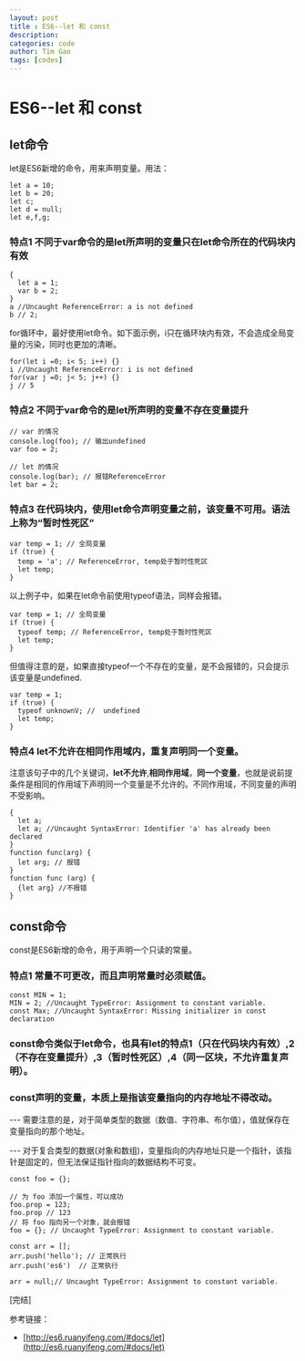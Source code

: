 ```yaml
---
layout: post
title : ES6--let 和 const
description: 
categories: code
author: Tim Gao
tags: [codes]
---
```

# ES6--let 和 const

## let命令

let是ES6新增的命令，用来声明变量。用法：

    let a = 10;
    let b = 20;
    let c;
    let d = null;
    let e,f,g;

### 特点1 不同于var命令的是let所声明的变量只在let命令所在的代码块内有效

    {
      let a = 1;
      var b = 2;
    }
    a //Uncaught ReferenceError: a is not defined
    b // 2;

for循环中，最好使用let命令。如下面示例，i只在循环块内有效，不会造成全局变量的污染，同时也更加的清晰。

    for(let i =0; i< 5; i++) {}
    i //Uncaught ReferenceError: i is not defined
    for(var j =0; j< 5; j++) {}
    j // 5

### 特点2 不同于var命令的是let所声明的变量不存在变量提升

    // var 的情况
    console.log(foo); // 输出undefined
    var foo = 2;

    // let 的情况
    console.log(bar); // 报错ReferenceError
    let bar = 2;

### 特点3 在代码块内，使用let命令声明变量之前，该变量不可用。语法上称为“暂时性死区”

    var temp = 1; // 全局变量
    if (true) {
      temp = 'a'; // ReferenceError, temp处于暂时性死区
      let temp;
    }

  以上例子中，如果在let命令前使用typeof语法，同样会报错。

    var temp = 1; // 全局变量
    if (true) {
      typeof temp; // ReferenceError, temp处于暂时性死区
      let temp;
    }

但值得注意的是，如果直接typeof一个不存在的变量，是不会报错的，只会提示该变量是undefined.

    var temp = 1;
    if (true) {
      typeof unknownV; //  undefined
      let temp;
    }

### 特点4 let不允许在相同作用域内，重复声明同一个变量。

注意该句子中的几个关键词，**let不允许**,**相同作用域**，**同一个变量**，也就是说前提条件是相同的作用域下声明同一个变量是不允许的。不同作用域，不同变量的声明不受影响。

    {
      let a;
      let a; //Uncaught SyntaxError: Identifier 'a' has already been declared
    }
    function func(arg) {
      let arg; // 报错
    }
    function func (arg) {
      {let arg} //不报错
    }

## const命令

const是ES6新增的命令，用于声明一个只读的常量。

### 特点1 常量不可更改，而且声明常量时必须赋值。

    const MIN = 1;
    MIN = 2; //Uncaught TypeError: Assignment to constant variable.
    const Max; //Uncaught SyntaxError: Missing initializer in const declaration

### const命令类似于let命令，也具有let的特点1（只在代码块内有效）,2（不存在变量提升）,3（暂时性死区）,4（同一区块，不允许重复声明）。

### const声明的变量，本质上是指该变量指向的内存地址不得改动。

---  需要注意的是，对于简单类型的数据（数值、字符串、布尔值），值就保存在变量指向的那个地址。

---  对于复合类型的数据(对象和数组)，变量指向的内存地址只是一个指针，该指针是固定的，但无法保证指针指向的数据结构不可变。

    const foo = {};

    // 为 foo 添加一个属性，可以成功
    foo.prop = 123;
    foo.prop // 123
    // 将 foo 指向另一个对象，就会报错
    foo = {}; // Uncaught TypeError: Assignment to constant variable.

    const arr = [];
    arr.push('hello'); // 正常执行
    arr.push('es6')  // 正常执行

    arr = null;// Uncaught TypeError: Assignment to constant variable.

[完结] 

参考链接：

* [http://es6.ruanyifeng.com/#docs/let](http://es6.ruanyifeng.com/#docs/let)